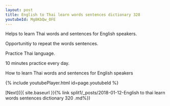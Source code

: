 ```yaml
---
layout: post
title: English to Thai learn words sentences dictionary 328 
youtubeId: Mg8KbQw_OFE
---
```

 
 
Helps to learn Thai words and sentences for English speakers.

Opportunitiy to repeat the words sentences. 

Practice Thai language. 
 
10 minutes practice every day. 
 
How to learn Thai words and sentences for English speakers 
 
{% include youtubePlayer.html id=page.youtubeId %}
 
 
[Next]({{ site.baseurl }}{% link  split1/_posts/2018-01-12-English to thai learn words sentences dictionary 320 .md%})
 
